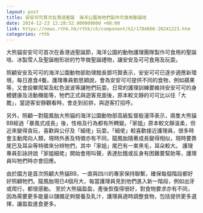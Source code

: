 ```yaml
---
layout: post
title: 安安可可首次在港過聖誕　海洋公園為牠們製作可食用聖誕咭
date: 2024-12-23 12:28:52.000000000 +08:00
link: https://news.rthk.hk/rthk/ch/component/k2/1784666-20241223.htm
categories: rthk
---
```


大熊貓安安可可首次在香港過聖誕節，海洋公園的動物護理團隊製作可食用的聖誕咭、冰製雪人及聖誕樹形狀的竹竿做聖誕禮物，讓安安及可可食用及玩耍。

照顧安安及可可的海洋公園動物部助理館長鄧巧賢表示，安安可可已逐步適應新環境，每日進食4餐。護理專員劉思穎說，會為安安可可提供不同的食物，例如蘋果等，又會設攀爬架及紅色波波等讓牠們玩耍。日常的護理訓練要維持安安可可的身體健康及活動機能等，牠們正式與遊客見面後，原本較文靜的可可比以往「大膽」，當遊客安靜觀看時，會走到前排，與遊客打招呼。

另外，照顧一對龍鳳胎大熊貓的海洋公園動物部高級監督殷漫萍表示，兩隻大熊貓BB經過「暴風式成長」後，性格及行為都有所轉變。「家姐」原本較文靜溫柔，但近來變得貪玩，喜歡與公仔及「細佬」玩耍。「細佬」較喜歡接近護理員，很多時會主動爬向人類，現時外表及特徵亦有不同，龍鳳胎隨著成長變得相似，現時要靠尾巴及耳朵等特徵來分辨牠們，其中「家姐」尾巴有一束黑毛，耳朵較大。 護理專員彭詠詩說「家姐細佬」開始會用叫聲，表達肚餓或反身有困難要幫助等，護理員叫牠們時亦會回應。

由於園方是首次照顧大熊貓BB，一直與四川的專家保持聯繫，確保每個階段都好好照顧牠們。龍鳳胎現已4個月大，每當護理員見到他們進入新一階段，例如出牙或爬行，都很感動。 至於大熊貓盈盈，產後恢復得很好，對食物要求亦有不同，因為需要更多能量以儲備足夠營養及乳汁，護理員適時調整食物，包括提供更多選擇，讓盈盈進食更多。
